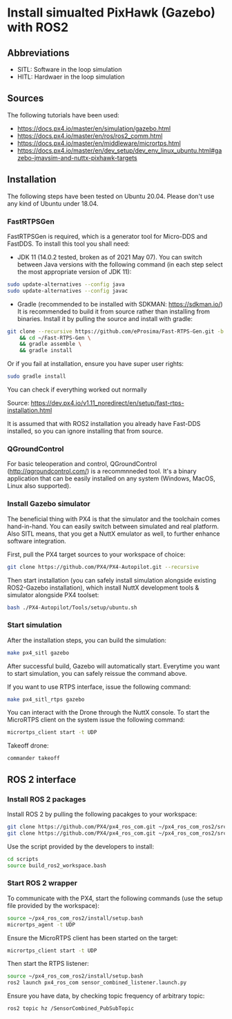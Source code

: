 # Install simualted PixHawk (Gazebo) with ROS2

## Abbreviations
- SITL: Software in the loop simulation
- HITL: Hardwaer in the loop simulation

## Sources
The following tutorials have been used:
- https://docs.px4.io/master/en/simulation/gazebo.html
- https://docs.px4.io/master/en/ros/ros2_comm.html
- https://docs.px4.io/master/en/middleware/micrortps.html
- https://docs.px4.io/master/en/dev_setup/dev_env_linux_ubuntu.html#gazebo-jmavsim-and-nuttx-pixhawk-targets

## Installation
The following steps have been tested on Ubuntu 20.04. Please don't use any kind of Ubuntu under 18.04.

### FastRTPSGen
FastRTPSGen is required, which is a generator tool for Micro-DDS and FastDDS. To install this tool you shall need:
- JDK 11 (14.0.2 tested, broken as of 2021 May 07). You can switch between Java versions with the following command (in each step select the most appropriate version of JDK 11):
```bash
sudo update-alternatives --config java
sudo update-alternatives --config javac
```
- Gradle (recommended to be installed with SDKMAN: https://sdkman.io/)
It is recommended to build it from source rather than installing from binaries. Install it by pulling the source and install with gradle:
```bash
git clone --recursive https://github.com/eProsima/Fast-RTPS-Gen.git -b v1.0.4 ~/Fast-RTPS-Gen \
    && cd ~/Fast-RTPS-Gen \
    && gradle assemble \
    && gradle install
```

Or if you fail at installation, ensure you have super user rights:
```bash
sudo gradle install
```

You can check if everything worked out normally

Source: https://dev.px4.io/v1.11_noredirect/en/setup/fast-rtps-installation.html

It is assumed that with ROS2 installation you already have Fast-DDS installed, so you can ignore installing that from source.

### QGroundControl
For basic teleoperation and control, QGroundControl (http://qgroundcontrol.com/) is a recommnneded tool. It's a binary application that can be easily installed on any system (Windows, MacOS, Linux also supported).

### Install Gazebo simulator
The beneficial thing with PX4 is that the simulator and the toolchain comes hand-in-hand. You can easily switch between simulated and real platform. Also SITL means, that you get a NuttX emulator as well, to further enhance software integration.

First, pull the PX4 target sources to your workspace of choice:
```bash
git clone https://github.com/PX4/PX4-Autopilot.git --recursive
```
Then start installation (you can safely install simulation alongside existing ROS2-Gazebo installation), which install NuttX development tools & simulator alongside PX4 toolset:
```bash
bash ./PX4-Autopilot/Tools/setup/ubuntu.sh
```

### Start simulation
After the installation steps, you can build the simulation:
```bash
make px4_sitl gazebo
```
After successful build, Gazebo will automatically start. Everytime you want to start simulation, you can safely reissue the command above.

If you want to use RTPS interface, issue the following command:
```bash
make px4_sitl_rtps gazebo
```

You can interact with the Drone through the NuttX console. To start the MicroRTPS client on the system issue the following command:
```bash
micrortps_client start -t UDP
```

Takeoff drone:
```
commander takeoff
```

## ROS 2 interface

### Install ROS 2 packages
Install ROS 2 by pulling the following pacakges to your workspace:
```bash
git clone https://github.com/PX4/px4_ros_com.git ~/px4_ros_com_ros2/src/px4_ros_com
git clone https://github.com/PX4/px4_ros_com.git ~/px4_ros_com_ros2/src/px4_ros_com
```
Use the script provided by the developers to install:
```bash
cd scripts
source build_ros2_workspace.bash
```


### Start ROS 2 wrapper
To communicate with the PX4, start the following commands (use the setup file provided by the workspace):
```bash
source ~/px4_ros_com_ros2/install/setup.bash
micrortps_agent -t UDP
```

Ensure the MicroRTPS client has been started on the target:
```bash
micrortps_client start -t UDP
```

Then start the RTPS listener:
```bash
source ~/px4_ros_com_ros2/install/setup.bash
ros2 launch px4_ros_com sensor_combined_listener.launch.py
```

Ensure you have data, by checking topic frequency of arbitrary topic:
```bash
ros2 topic hz /SensorCombined_PubSubTopic
```
